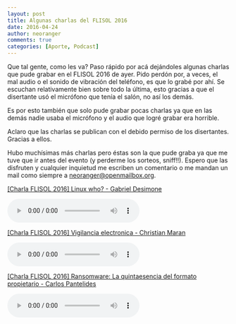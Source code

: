 ```yaml
---
layout: post
title: Algunas charlas del FLISOL 2016
date: 2016-04-24
author: neoranger
comments: true
categories: [Aporte, Podcast]
---
```

Que tal gente, como les va? Paso rápido por acá dejándoles algunas charlas que pude grabar en el FLISOL 2016 de ayer.
Pido perdón por, a veces, el mal audio o el sonido de vibración del teléfono, es que lo grabé por ahí. Se escuchan relativamente bien sobre todo la última, esto gracias a que el disertante usó el micrófono que tenía el salón, no así los demás.

Es por esto también que solo pude grabar pocas charlas ya que en las demás nadie usaba el micrófono y el audio que logré grabar era horrible.

Aclaro que las charlas se publican con el debido permiso de los disertantes. Gracias a ellos.

Hubo muchísimas más charlas pero éstas son la que pude graba ya que me tuve que ir antes del evento (y perderme los sorteos, sniff!!). Espero que las disfruten y cualquier inquietud me escriben un comentario o me mandan un mail como siempre a neoranger@openmailbox.org.

<a href="http://ar.ivoox.com/es/charla-flisol-2016-linux-who-gabriel-desimone-audios-mp3_rf_11285768_1.html" title="[Charla FLISOL 2016] Linux who? - Gabriel Desimone">[Charla FLISOL 2016] Linux who? - Gabriel Desimone</a>

<audio id="audio" preload="auto" controls="" src="http://podcastcdn-16.ivoox.com/audio/8/6/7/5/charlaflisol2016linuxwhogabrieldes-killallradiopodcast-ivoox11285768.mp3?secure=JJyGCZL7RlcPYNQIAr2Ogg==,1502482094"></audio>

<a href="http://ar.ivoox.com/es/charla-flisol-2016-vigilancia-electronica-christian-maran-audios-mp3_rf_11285705_1.html" title="[Charla FLISOL 2016] Vigilancia electronica - Christian Maran">[Charla FLISOL 2016] Vigilancia electronica - Christian Maran</a>

<audio id="audio" preload="auto" controls="" src="http://podcastcdn-16.ivoox.com/audio/5/0/7/5/charlaflisol2016vigilanciaelectronic-killallradiopodcast-ivoox11285705.mp3?secure=bTM0ewU3YCW_RcbUB8P73w==,1502482157"></audio>

<a href="http://ar.ivoox.com/es/charla-flisol-2016-ransomware-la-quintaesencia-del-formato-audios-mp3_rf_11285588_1.html" title="[Charla FLISOL 2016] Ransomware: La quintaesencia del formato propietario - Carlos Pantelides">[Charla FLISOL 2016] Ransomware: La quintaesencia del formato propietario - Carlos Pantelides</a>

<audio id="audio" preload="auto" controls="" src="http://podcastcdn-16.ivoox.com/audio/8/8/5/5/charlaflisol2016ransomwarelaquintae-killallradiopodcast-ivoox11285588.mp3?secure=_nwkSGUVvY9XHZi2pL6bSw==,1502482209"></audio>
